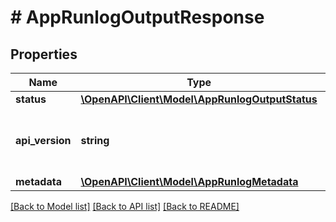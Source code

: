 # # AppRunlogOutputResponse

## Properties

Name | Type | Description | Notes
------------ | ------------- | ------------- | -------------
**status** | [**\OpenAPI\Client\Model\AppRunlogOutputStatus**](AppRunlogOutputStatus.md) |  |
**api_version** | **string** | API Version of the Nutanix v3 API framework. | [default to '3.1.0']
**metadata** | [**\OpenAPI\Client\Model\AppRunlogMetadata**](AppRunlogMetadata.md) |  |

[[Back to Model list]](../../README.md#models) [[Back to API list]](../../README.md#endpoints) [[Back to README]](../../README.md)
